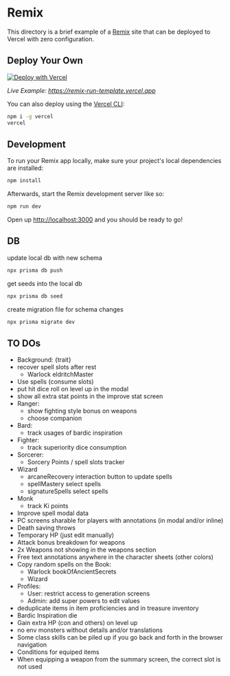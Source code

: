 # Remix

This directory is a brief example of a [Remix](https://remix.run/docs) site that can be deployed to Vercel with zero configuration.

## Deploy Your Own

[![Deploy with Vercel](https://vercel.com/button)](https://vercel.com/new/clone?repository-url=https://github.com/vercel/vercel/tree/main/examples/remix&template=remix)

_Live Example: https://remix-run-template.vercel.app_

You can also deploy using the [Vercel CLI](https://vercel.com/cli):

```sh
npm i -g vercel
vercel
```

## Development

To run your Remix app locally, make sure your project's local dependencies are installed:

```sh
npm install
```

Afterwards, start the Remix development server like so:

```sh
npm run dev
```

Open up [http://localhost:3000](http://localhost:3000) and you should be ready to go!

## DB

update local db with new schema

```sh
npx prisma db push
```

get seeds into the local db

```sh
npx prisma db seed
```

create migration file for schema changes

```sh
npx prisma migrate dev
```

## TO DOs

- Background: {trait}
- recover spell slots after rest
  - Warlock eldritchMaster
- Use spells (consume slots)
- put hit dice roll on level up in the modal
- show all extra stat points in the improve stat screen
- Ranger:
  - show fighting style bonus on weapons
  - choose companion
- Bard:
  - track usages of bardic inspiration
- Fighter:
  - track superiority dice consumption
- Sorcerer:
  - Sorcery Points / spell slots tracker
- Wizard
  - arcaneRecovery interaction button to update spells
  - spellMastery select spells
  - signatureSpells select spells
- Monk
  - track Ki points
- Improve spell modal data
- PC screens sharable for players with annotations (in modal and/or inline)
- Death saving throws
- Temporary HP (just edit manually)
- Attack bonus breakdown for weapons
- 2x Weapons not showing in the weapons section
- Free text annotations anywhere in the character sheets (other colors)
- Copy random spells on the Book:
  - Warlock bookOfAncientSecrets
  - Wizard
- Profiles:
  - User: restrict access to generation screens
  - Admin: add super powers to edit values
- deduplicate items in item proficiencies and in treasure inventory
- Bardic Inspiration die
- Gain extra HP (con and others) on level up
- no env monsters without details and/or translations
- Some class skills can be piled up if you go back and forth in the browser navigation
- Conditions for equiped items
- When equipping a weapon from the summary screen, the correct slot is not used
